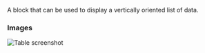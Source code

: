 A block that can be used to display a vertically oriented list of data.

### Images

![Table screenshot](https://gitlab.com/appsemble/appsemble/-/raw/0.34.1-test.2/config/assets/list.png)
